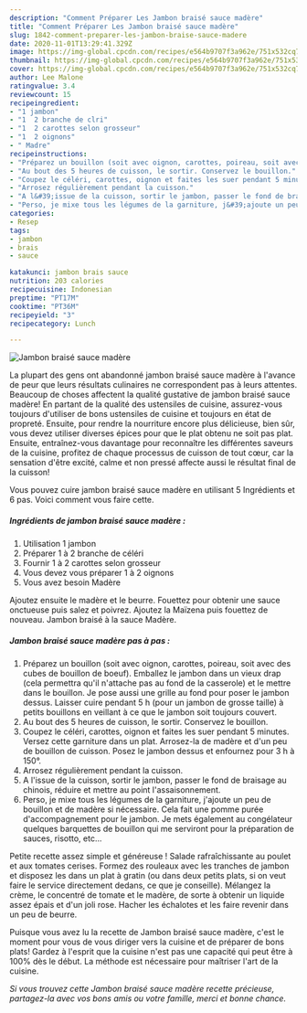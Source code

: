 ```yaml
---
description: "Comment Préparer Les Jambon braisé sauce madère"
title: "Comment Préparer Les Jambon braisé sauce madère"
slug: 1842-comment-preparer-les-jambon-braise-sauce-madere
date: 2020-11-01T13:29:41.329Z
image: https://img-global.cpcdn.com/recipes/e564b9707f3a962e/751x532cq70/jambon-braise-sauce-madere-photo-principale-de-la-recette.jpg
thumbnail: https://img-global.cpcdn.com/recipes/e564b9707f3a962e/751x532cq70/jambon-braise-sauce-madere-photo-principale-de-la-recette.jpg
cover: https://img-global.cpcdn.com/recipes/e564b9707f3a962e/751x532cq70/jambon-braise-sauce-madere-photo-principale-de-la-recette.jpg
author: Lee Malone
ratingvalue: 3.4
reviewcount: 15
recipeingredient:
- "1 jambon"
- "1  2 branche de clri"
- "1  2 carottes selon grosseur"
- "1  2 oignons"
- " Madre"
recipeinstructions:
- "Préparez un bouillon (soit avec oignon, carottes, poireau, soit avec des cubes de bouillon de boeuf). Emballez le jambon dans un vieux drap (cela permettra qu&#39;il n&#39;attache pas au fond de la casserole) et le mettre dans le bouillon. Je pose aussi une grille au fond pour poser le jambon dessus. Laisser cuire pendant 5 h (pour un jambon de grosse taille) à petits bouillons en veillant à ce que le jambon soit toujours couvert."
- "Au bout des 5 heures de cuisson, le sortir. Conservez le bouillon."
- "Coupez le céléri, carottes, oignon et faites les suer pendant 5 minutes. Versez cette garniture dans un plat. Arrosez-la de madère et d&#39;un peu de bouillon de cuisson. Posez le jambon dessus et enfournez pour 3 h à 150°."
- "Arrosez régulièrement pendant la cuisson."
- "A l&#39;issue de la cuisson, sortir le jambon, passer le fond de braisage au chinois, réduire et mettre au point l&#39;assaisonnement."
- "Perso, je mixe tous les légumes de la garniture, j&#39;ajoute un peu de bouillon et de madère si nécessaire. Cela fait une pomme purée d&#39;accompagnement pour le jambon. Je mets également au congélateur quelques barquettes de bouillon qui me serviront pour la préparation de sauces, risotto, etc..."
categories:
- Resep
tags:
- jambon
- brais
- sauce

katakunci: jambon brais sauce 
nutrition: 203 calories
recipecuisine: Indonesian
preptime: "PT17M"
cooktime: "PT36M"
recipeyield: "3"
recipecategory: Lunch

---
```



![Jambon braisé sauce madère](https://img-global.cpcdn.com/recipes/e564b9707f3a962e/751x532cq70/jambon-braise-sauce-madere-photo-principale-de-la-recette.jpg)

La plupart des gens ont abandonné jambon braisé sauce madère à l'avance de peur que leurs résultats culinaires ne correspondent pas à leurs attentes. Beaucoup de choses affectent la qualité gustative de jambon braisé sauce madère! En partant de la qualité des ustensiles de cuisine, assurez-vous toujours d'utiliser de bons ustensiles de cuisine et toujours en état de propreté. Ensuite, pour rendre la nourriture encore plus délicieuse, bien sûr, vous devez utiliser diverses épices pour que le plat obtenu ne soit pas plat. Ensuite, entraînez-vous davantage pour reconnaître les différentes saveurs de la cuisine, profitez de chaque processus de cuisson de tout cœur, car la sensation d'être excité, calme et non pressé affecte aussi le résultat final de la cuisson!

<!--inarticleads1-->

Vous pouvez cuire jambon braisé sauce madère en utilisant 5 Ingrédients et 6 pas. Voici comment vous faire cette.

##### Ingrédients de jambon braisé sauce madère :

1. Utilisation 1 jambon
1. Préparer 1 à 2 branche de céléri
1. Fournir 1 à 2 carottes selon grosseur
1. Vous devez vous préparer 1 à 2 oignons
1. Vous avez besoin  Madère


Ajoutez ensuite le madère et le beurre. Fouettez pour obtenir une sauce onctueuse puis salez et poivrez. Ajoutez la Maïzena puis fouettez de nouveau. Jambon braisé à la sauce Madère. 

<!--inarticleads2-->

##### Jambon braisé sauce madère pas à pas :

1. Préparez un bouillon (soit avec oignon, carottes, poireau, soit avec des cubes de bouillon de boeuf). Emballez le jambon dans un vieux drap (cela permettra qu&#39;il n&#39;attache pas au fond de la casserole) et le mettre dans le bouillon. Je pose aussi une grille au fond pour poser le jambon dessus. Laisser cuire pendant 5 h (pour un jambon de grosse taille) à petits bouillons en veillant à ce que le jambon soit toujours couvert.
1. Au bout des 5 heures de cuisson, le sortir. Conservez le bouillon.
1. Coupez le céléri, carottes, oignon et faites les suer pendant 5 minutes. Versez cette garniture dans un plat. Arrosez-la de madère et d&#39;un peu de bouillon de cuisson. Posez le jambon dessus et enfournez pour 3 h à 150°.
1. Arrosez régulièrement pendant la cuisson.
1. A l&#39;issue de la cuisson, sortir le jambon, passer le fond de braisage au chinois, réduire et mettre au point l&#39;assaisonnement.
1. Perso, je mixe tous les légumes de la garniture, j&#39;ajoute un peu de bouillon et de madère si nécessaire. Cela fait une pomme purée d&#39;accompagnement pour le jambon. Je mets également au congélateur quelques barquettes de bouillon qui me serviront pour la préparation de sauces, risotto, etc...


Petite recette assez simple et généreuse ! Salade rafraîchissante au poulet et aux tomates cerises. Formez des rouleaux avec les tranches de jambon et disposez les dans un plat à gratin (ou dans deux petits plats, si on veut faire le service directement dedans, ce que je conseille). Mélangez la crème, le concentré de tomate et le madère, de sorte à obtenir un liquide assez épais et d&#39;un joli rose. Hacher les échalotes et les faire revenir dans un peu de beurre. 

<!--inarticleads1-->

<p>
Puisque vous avez lu la recette de Jambon braisé sauce madère, c'est le moment pour vous de vous diriger vers la cuisine et de préparer de bons plats! Gardez à l'esprit que la cuisine n'est pas une capacité qui peut être à 100% dès le début. La méthode est nécessaire pour maîtriser l'art de la cuisine.
</p>

<p>
<i>Si vous trouvez cette Jambon braisé sauce madère recette précieuse, partagez-la avec vos bons amis ou votre famille, merci et bonne chance.</i>
</p>
